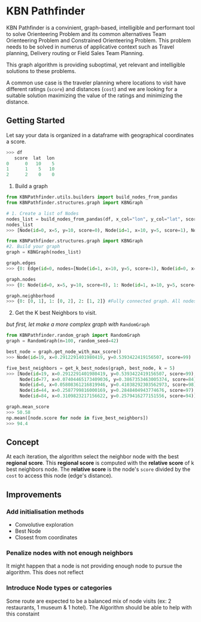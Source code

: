 # KBN Pathfinder

KBN Pathfinder is a convinient, graph-based, intelligible and performant tool to solve Orienteering Problem and its common alternatives Team Orienteering Problem and Constrained Orienteering Problem.
This problem needs to be solved in numerus of applicative context such as Travel planning, Delivery routing or Field Sales Team Planning. 

This graph algorithm is providing suboptimal, yet relevant and intelligible solutions to these problems.

A common use case is the traveler planning where locations to visit have different
ratings (`score`) and distances (`cost`) and we are looking for a suitable solution maximizing the value of the ratings and minimizing
the distance.

## Getting Started
Let say your data is organized in a dataframe with geographical coordinates a score.
```python
>>> df
   score  lat  lon
0      0   10    5
1      1    5   10
2      2    0    0
```
1. Build a graph
```python
from KBNPathfinder.utils.builders import build_nodes_from_pandas
from KBNPathfinder.structures.graph import KBNGraph

# 1. Create a list of Nodes
nodes_list = build_nodes_from_pandas(df, x_col="lon", y_col="lat", score_col="score")
nodes_list
>>> [Node(id=0, x=5, y=10, score=0), Node(id=1, x=10, y=5, score=1), Node(id=2, x=0, y=0, score=2)]

from KBNPathfinder.structures.graph import KBNGraph
#2. Build your graph
graph = KBNGraph(nodes_list)

graph.edges
>>> {0: Edge(id=0, nodes=[Node(id=1, x=10, y=5, score=1), Node(id=0, x=5, y=10, score=0)], cost=7.0710678118654755), 1: Edge(id=1, nodes=[Node(id=2, x=0, y=0, score=2), Node(id=0, x=5, y=10, score=0)], cost=11.180339887498949), 2: Edge(id=2, nodes=[Node(id=2, x=0, y=0, score=2), Node(id=1, x=10, y=5, score=1)], cost=11.180339887498949)}

graph.nodes
>>> {0: Node(id=0, x=5, y=10, score=0), 1: Node(id=1, x=10, y=5, score=1), 2: Node(id=2, x=0, y=0, score=2)}

graph.neighborhood
>>> {0: [0, 1], 1: [0, 2], 2: [1, 2]} #Fully connected graph. All nodes are connected with the others

```
2. Get the K best Neighbors to visit.  

_but first, let make a more complex graph with_ `RandomGraph`
```python
from KBNPathfinder.random_graph import RandomGraph
graph = RandomGraph(n=100, random_seed=42)

best_node = graph.get_node_with_max_score()
>>> Node(id=19, x=0.2912291401980419, y=0.5393422419156507, score=99)

five_best_neighbors = get_k_best_nodes(graph, best_node, k = 5)
>>> [Node(id=19, x=0.2912291401980419, y=0.5393422419156507, score=99), 
     Node(id=77, x=0.07404465173409036, y=0.3867353463005374, score=84), 
     Node(id=6, x=0.05808361216819946, y=0.41038292303562973, score=98), 
     Node(id=44, x=0.2587799816000169, y=0.2848404943774676, score=97), 
     Node(id=84, x=0.3109823217156622, y=0.2579416277151556, score=94)]

graph.mean_score
>>> 50.58
np.mean([node.score for node in five_best_neighbors])
>>> 94.4
```


## Concept

At each iteration, the algorithm select the neighbor node with the best **regional score**. This **regional score** is
computed with the **relative score** of k best neighbors node. The **relative score** is the node's `score` divided by
the `cost` to access this node (edge's distance).



## Improvements

### Add initialisation methods
- Convolutive exploration
- Best Node
- Closest from coordinates

### Penalize nodes with not enough neighbors

It might happen that a node is not providing enough node to pursue the algorithm. This does not reflect

### Introduce Node types or categories

Some route are expected to be a balanced mix of node visits (ex: 2 restaurants, 1 museum & 1 hotel). 
The Algorithm should be able to help with this constaint